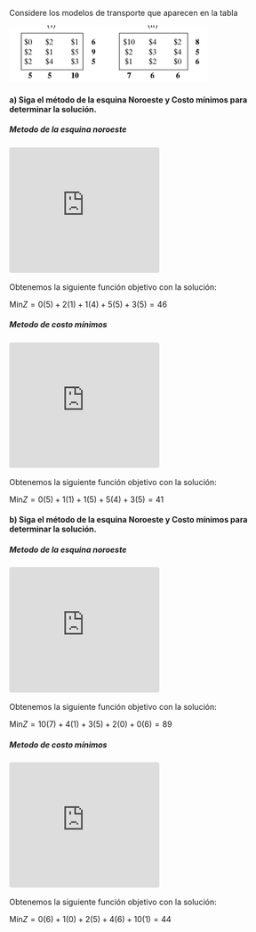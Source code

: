 Considere los modelos de transporte que aparecen en la tabla

![Ejercicios](./images/OR.April%2024,%202024.M3%204.2.img%201.png)

#### a) Siga el método de la esquina Noroeste y Costo mínimos para determinar la solución.

##### Metodo de la esquina noroeste
<iframe
  src="https://adrigondo.github.io/UACH-operations-research/OR.April%2024,%202024.M3%204.2.a.NorthwestCorner.html"
  width="270"
  height="225"
  style="background-color: white; border-radius:4px"
  frameborder="0"
  >
</iframe>

Obtenemos la siguiente función objetivo con la solución:

$\textrm{Min} Z=0(5)+2(1)+1(4)+5(5)+3(5)=46$

##### Metodo de costo mínimos
<iframe
  src="https://adrigondo.github.io/UACH-operations-research/OR.April%2024,%202024.M3%204.2.a.MinimalCost.html"
  width="270"
  height="225"
  style="background-color: white; border-radius:4px"
  frameborder="0"
  >
</iframe>

Obtenemos la siguiente función objetivo con la solución:

$\textrm{Min} Z=0(5)+1(1)+1(5)+5(4)+3(5)=41$


#### b) Siga el método de la esquina Noroeste y Costo mínimos para determinar la solución.


##### Metodo de la esquina noroeste
<iframe
  src="https://adrigondo.github.io/UACH-operations-research/OR.April%2024,%202024.M3%204.2.b.NorthwestCorner.html"
  width="270"
  height="225"
  style="background-color: white; border-radius:4px"
  frameborder="0"
  >
</iframe>

Obtenemos la siguiente función objetivo con la solución:

$\textrm{Min} Z=10(7)+4(1)+3(5)+2(0)+0(6)=89$

##### Metodo de costo mínimos
<iframe
  src="https://adrigondo.github.io/UACH-operations-research/OR.April%2024,%202024.M3%204.2.b.MinimalCost.html"
  width="270"
  height="225"
  style="background-color: white; border-radius:4px"
  frameborder="0"
  >
</iframe>

Obtenemos la siguiente función objetivo con la solución:

$\textrm{Min} Z=0(6)+1(0)+2(5)+4(6)+10(1)=44$
